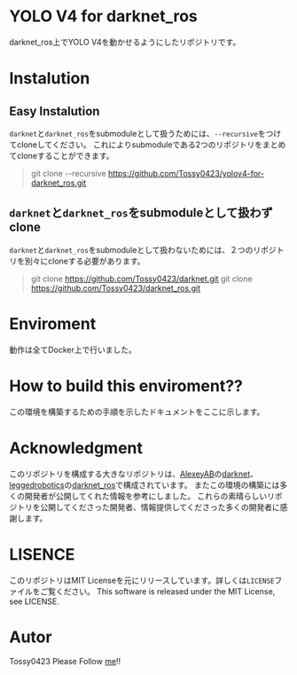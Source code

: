 # YOLO V4 for darknet_ros
darknet_ros上でYOLO V4を動かせるようにしたリポジトリです。

# Instalution
## Easy Instalution
`darknet`と`darknet_ros`をsubmoduleとして扱うためには、`--recursive`をつけてcloneしてください。
これによりsubmoduleである2つのリポジトリをまとめてcloneすることができます。
> git clone --recursive https://github.com/Tossy0423/yolov4-for-darknet_ros.git

## `darknet`と`darknet_ros`をsubmoduleとして扱わずclone
`darknet`と`darknet_ros`をsubmoduleとして扱わないためには、２つのリポジトリを別々にcloneする必要があります。
> git clone https://github.com/Tossy0423/darknet.git
> git clone https://github.com/Tossy0423/darknet_ros.git

# Enviroment
動作は全てDocker上で行いました。

# How to build this enviroment??
この環境を構築するための手順を示したドキュメントをここに示します。


# Acknowledgment
このリポジトリを構成する大きなリポジトリは、[AlexeyAB](https://github.com/AlexeyAB)の[darknet](https://github.com/AlexeyAB/darknet)、[leggedrobotics](https://github.com/leggedrobotics)の[darknet_ros](https://github.com/leggedrobotics/darknet_ros)で構成されています。
またこの環境の構築には多くの開発者が公開してくれた情報を参考にしました。
これらの素晴らしいリポジトリを公開してくださった開発者、情報提供してくださった多くの開発者に感謝します。


# LISENCE
このリポジトリはMIT Licenseを元にリリースしています。詳しくは`LICENSE`ファイルをご覧ください。
This software is released under the MIT License, see LICENSE.

# Autor
Tossy0423
Please Follow [me](https://twitter.com/gtr35nismo0423)!!
